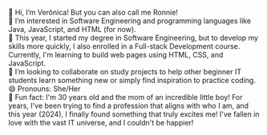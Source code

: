 👋 Hi, I’m Verônica! But you can also call me Ronnie!  
👀 I’m interested in Software Engineering and programming languages like Java, JavaScript, and HTML (for now).  
🌱 This year, I started my degree in Software Engineering, but to develop my skills more quickly, I also enrolled in a Full-stack Development course. Currently, I'm learning to build web pages using HTML, CSS, and JavaScript.  
💞️ I’m looking to collaborate on study projects to help other beginner IT students learn something new or simply find inspiration to practice coding.  
😄 Pronouns: She/Her  
👀 Fun fact: I'm 30 years old and the mom of an incredible little boy! For years, I've been trying to find a profession that aligns with who I am, and this year (2024), I finally found something that truly excites me! I've fallen in love with the vast IT universe, and I couldn't be happier!


<!---
ronniethecodemom/ronniethecodemom is a ✨ special ✨ repository because its `README.md` (this file) appears on your GitHub profile.
You can click the Preview link to take a look at your changes.
--->
